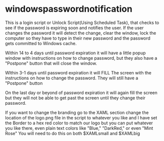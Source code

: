 # windowspasswordnotification
This is a login script or Unlock Script(Using Scheduled Task), that checks to see if the password is expiring soon and notifies the user. If the user changes the password it will detect the change, clear the window, lock the computer so they have to type in their new password and the password gets committed to Windows cache.

Within 14 to 4 days until password expiration it will have a little popup window with instructions on how to change password, but they also have a "Postpone" button that will close the window.

WIthin 3-1 days until password expiration it will FILL The screen with the instructions on how to change the password. They will still have a "Postpone" button

On the last day or beyond of password expiration it will again fill the screen but they will not be able to get past the screen until they change their password.

If you want to change the branding go to the XAML section change the location of the logo.png file in the script to whatever you like and I have set the Border to a hex red color to match our logo but you can put whatever you like there, even plain text colors like "Blue," "DarkRed," or even "Mint Rose" 
You will need to do this on both $XAMLsmall and $XAMLbig
